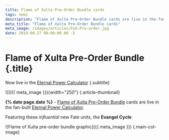```yaml
---
title: Flame of Xulta Pre-Order Bundle cards
tags: news
description: "Flame of Xulta Pre-Order Bundle cards are live in the fan-built Eternal Power Calculator at Shiftstoned."
meta_title: "Flame of Xulta Pre-Order Bundle cards"
meta_image: /images/articles/FoX-Pre-order.jpg
date: 2019-09-27 00:00:00.00 -5
---
```

# Flame of Xulta Pre-Order Bundle {.title}

Now live in the [Eternal Power Calculator][]
{.subtitle}

  [Eternal Power Calculator]: /epc/

![]({{ meta_image }}){width="250"}
{.article-thumbnail}

**{% date page.date %}** - [Flame of Xulta Pre-Order Bundle][] cards are live in the fan-built [Eternal Power Calculator][].

  [Flame of Xulta Pre-Order Bundle]: https://direwolfdigital.com/news/the-flame-of-xulta-pre-order-bundle/

Featuring these *influential* new Fate units, the **Evangel Cycle**:

![Flame of Xulta pre-order bundle graphic]({{ meta_image }})
{.main-col-image}
